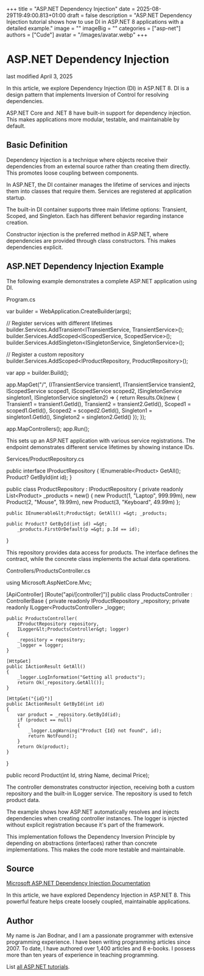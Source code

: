 +++
title = "ASP.NET Dependency Injection"
date = 2025-08-29T19:49:00.813+01:00
draft = false
description = "ASP.NET Dependency Injection tutorial shows how to use DI in ASP.NET 8 applications with a detailed example."
image = ""
imageBig = ""
categories = ["asp-net"]
authors = ["Cude"]
avatar = "/images/avatar.webp"
+++

# ASP.NET Dependency Injection

last modified April 3, 2025

In this article, we explore Dependency Injection (DI) in ASP.NET 8. DI is a
design pattern that implements Inversion of Control for resolving dependencies.

ASP.NET Core and .NET 8 have built-in support for dependency injection. This
makes applications more modular, testable, and maintainable by default.

## Basic Definition

Dependency Injection is a technique where objects receive their dependencies
from an external source rather than creating them directly. This promotes loose
coupling between components.

In ASP.NET, the DI container manages the lifetime of services and injects them
into classes that require them. Services are registered at application startup.

The built-in DI container supports three main lifetime options: Transient,
Scoped, and Singleton. Each has different behavior regarding instance creation.

Constructor injection is the preferred method in ASP.NET, where dependencies
are provided through class constructors. This makes dependencies explicit.

## ASP.NET Dependency Injection Example

The following example demonstrates a complete ASP.NET application using DI.

Program.cs
  

var builder = WebApplication.CreateBuilder(args);

// Register services with different lifetimes
builder.Services.AddTransient&lt;ITransientService, TransientService&gt;();
builder.Services.AddScoped&lt;IScopedService, ScopedService&gt;();
builder.Services.AddSingleton&lt;ISingletonService, SingletonService&gt;();

// Register a custom repository
builder.Services.AddScoped&lt;IProductRepository, ProductRepository&gt;();

var app = builder.Build();

app.MapGet("/", (ITransientService transient1, ITransientService transient2,
    IScopedService scoped1, IScopedService scoped2,
    ISingletonService singleton1, ISingletonService singleton2) =&gt;
{
    return Results.Ok(new
    {
        Transient1 = transient1.GetId(),
        Transient2 = transient2.GetId(),
        Scoped1 = scoped1.GetId(),
        Scoped2 = scoped2.GetId(),
        Singleton1 = singleton1.GetId(),
        Singleton2 = singleton2.GetId()
    });
});

app.MapControllers();
app.Run();

This sets up an ASP.NET application with various service registrations. The
endpoint demonstrates different service lifetimes by showing instance IDs.

Services/ProductRepository.cs
  

public interface IProductRepository
{
    IEnumerable&lt;Product&gt; GetAll();
    Product? GetById(int id);
}

public class ProductRepository : IProductRepository
{
    private readonly List&lt;Product&gt; _products = new()
    {
        new Product(1, "Laptop", 999.99m),
        new Product(2, "Mouse", 19.99m),
        new Product(3, "Keyboard", 49.99m)
    };

    public IEnumerable&lt;Product&gt; GetAll() =&gt; _products;

    public Product? GetById(int id) =&gt; 
        _products.FirstOrDefault(p =&gt; p.Id == id);
}

This repository provides data access for products. The interface defines the
contract, while the concrete class implements the actual data operations.

Controllers/ProductsController.cs
  

using Microsoft.AspNetCore.Mvc;

[ApiController]
[Route("api/[controller]")]
public class ProductsController : ControllerBase
{
    private readonly IProductRepository _repository;
    private readonly ILogger&lt;ProductsController&gt; _logger;

    public ProductsController(
        IProductRepository repository,
        ILogger&lt;ProductsController&gt; logger)
    {
        _repository = repository;
        _logger = logger;
    }

    [HttpGet]
    public IActionResult GetAll()
    {
        _logger.LogInformation("Getting all products");
        return Ok(_repository.GetAll());
    }

    [HttpGet("{id}")]
    public IActionResult GetById(int id)
    {
        var product = _repository.GetById(id);
        if (product == null)
        {
            _logger.LogWarning("Product {Id} not found", id);
            return NotFound();
        }
        return Ok(product);
    }
}

public record Product(int Id, string Name, decimal Price);

The controller demonstrates constructor injection, receiving both a custom
repository and the built-in ILogger service. The repository is used to fetch
product data.

The example shows how ASP.NET automatically resolves and injects dependencies
when creating controller instances. The logger is injected without explicit
registration because it's part of the framework.

This implementation follows the Dependency Inversion Principle by depending
on abstractions (interfaces) rather than concrete implementations. This makes
the code more testable and maintainable.

## Source

[Microsoft ASP.NET Dependency Injection Documentation](https://learn.microsoft.com/en-us/aspnet/core/fundamentals/dependency-injection?view=aspnetcore-8.0)

In this article, we have explored Dependency Injection in ASP.NET 8. This
powerful feature helps create loosely coupled, maintainable applications.

## Author

My name is Jan Bodnar, and I am a passionate programmer with extensive
programming experience. I have been writing programming articles since 2007.
To date, I have authored over 1,400 articles and 8 e-books. I possess more
than ten years of experience in teaching programming.

List [all ASP.NET tutorials](/all/#asp-net).